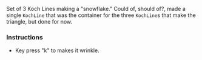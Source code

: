 Set of 3 Koch Lines making a "snowflake."  Could of, should of?, made a single `KochLine` that was the  container for the three `KochLine`s that make the triangle, but done for now. 


### Instructions

- Key press "k" to makes it wrinkle.